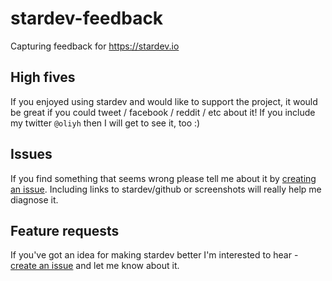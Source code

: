 # stardev-feedback
Capturing feedback for https://stardev.io

## High fives

If you enjoyed using stardev and would like to support the project, it would be great if you could tweet / facebook / reddit / etc about it!
If you include my twitter `@oliyh` then I will get to see it, too :)

## Issues

If you find something that seems wrong please tell me about it by [creating an issue](/issues/new). Including links to stardev/github or screenshots will really help me diagnose it.

## Feature requests

If you've got an idea for making stardev better I'm interested to hear - [create an issue](/issues/new) and let me know about it.

